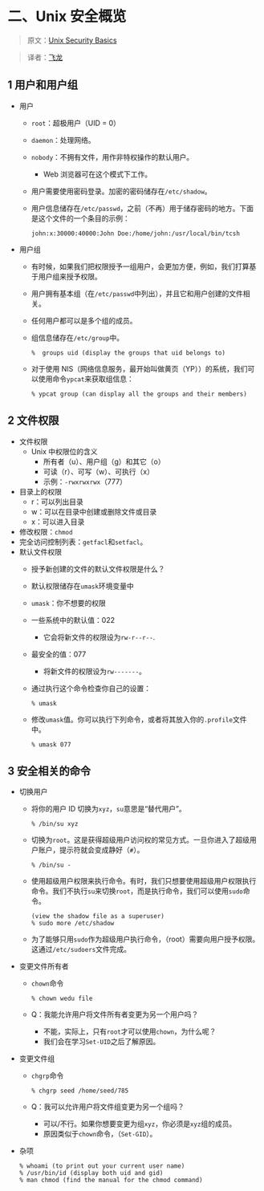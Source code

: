 # 二、Unix 安全概览

> 原文：[Unix Security Basics](http://www.cis.syr.edu/~wedu/Teaching/CompSec/LectureNotes_New/Unix_Security_Overview.pdf)

> 译者：[飞龙](https://github.com/wizardforcel)

## 1 用户和用户组

+   用户
    +   `root`：超极用户（UID = 0）
    +   `daemon`：处理网络。
    +   `nobody`：不拥有文件，用作非特权操作的默认用户。
        +   Web 浏览器可在这个模式下工作。
    +   用户需要使用密码登录。加密的密码储存在`/etc/shadow`。
    +   用户信息储存在`/etc/passwd`，之前（不再）用于储存密码的地方。下面是这个文件的一个条目的示例：
    
        ```
        john:x:30000:40000:John Doe:/home/john:/usr/local/bin/tcsh
        ```
    
+   用户组
    +   有时候，如果我们把权限授予一组用户，会更加方便，例如，我们打算基于用户组来授予权限。
    +   用户拥有基本组（在`/etc/passwd`中列出），并且它和用户创建的文件相关。
    +   任何用户都可以是多个组的成员。
    +   组信息储存在`/etc/group`中。
    
        ```
        %  groups uid (display the groups that uid belongs to)
        ```
    
    +   对于使用 NIS（网络信息服务，最开始叫做黄页（YP））的系统，我们可以使用命令`ypcat`来获取组信息：
    
        ```
        % ypcat group (can display all the groups and their members)
        ```

## 2 文件权限

+   文件权限
    +   Unix 中权限位的含义
        +   所有者（u）、用户组（g）和其它（o）
        +   可读（r）、可写（w）、可执行（x）
        +   示例：`-rwxrwxrwx`（777）
+   目录上的权限
    +   r：可以列出目录
    +   w：可以在目录中创建或删除文件或目录
    +   x：可以进入目录
+   修改权限：`chmod`
+   完全访问控制列表：`getfacl`和`setfacl`。
+   默认文件权限
    +   授予新创建的文件的默认文件权限是什么？
    +   默认权限储存在`umask`环境变量中
    +   `umask`：你不想要的权限
    +   一些系统中的默认值：022
        +   它会将新文件的权限设为`rw-r--r--`.
    +   最安全的值：077
        +   将新文件的权限设为`rw-------`。
    +   通过执行这个命令检查你自己的设置：
    
        ```
        % umask
        ```
    
    +   修改`umask`值。你可以执行下列命令，或者将其放入你的`.profile`文件中。
    
        ```
        % umask 077
        ```

## 3 安全相关的命令

+   切换用户
    +   将你的用户 ID 切换为`xyz`，`su`意思是“替代用户”。
    
        ```
        % /bin/su xyz
        ```
    
    +   切换为`root`。这是获得超级用户访问权的常见方式。一旦你进入了超级用户账户，提示符就会变成静好（`#`）。
    
        ```
        % /bin/su -
        ```
    
    +   使用超级用户权限来执行命令。有时，我们只想要使用超级用户权限执行命令。我们不执行`su`来切换`root`，而是执行命令，我们可以使用`sudo`命令。
    
        ```
        (view the shadow file as a superuser) 
        % sudo more /etc/shadow
        ```
    
    +   为了能够只用`sudo`作为超级用户执行命令，（root）需要向用户授予权限。这通过`/etc/sudoers`文件完成。
+   变更文件所有者
    +   `chown`命令
    
        ```
        % chown wedu file
        ```
    
    +   Q：我能允许用户将文件所有者变更为另一个用户吗？
        +   不能，实际上，只有`root`才可以使用`chown`，为什么呢？
        +   我们会在学习`Set-UID`之后了解原因。
+   变更文件组
    +   `chgrp`命令
    
        ```
        % chgrp seed /home/seed/785
        ```
    
    +   Q：我可以允许用户将文件组变更为另一个组吗？
        +   可以/不行。如果你想要变更为组`xyz`，你必须是`xyz`组的成员。
        +   原因类似于`chown`命令，（`Set-GID`）。
+   杂项
    
    ```
    % whoami (to print out your current user name) 
    % /usr/bin/id (display both uid and gid) 
    % man chmod (find the manual for the chmod command)
    ```
